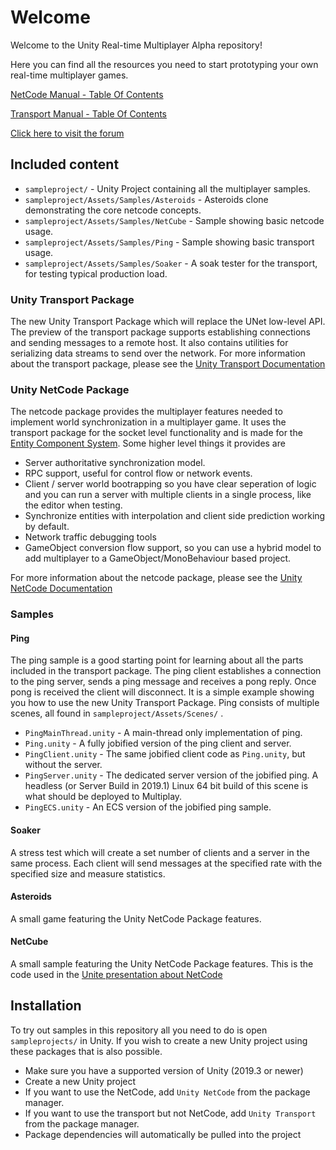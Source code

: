 # Welcome

Welcome to the Unity Real-time Multiplayer Alpha repository!

Here you can find all the resources you need to start prototyping
your own real-time multiplayer games.

[NetCode Manual - Table Of Contents](https://docs.unity3d.com/Packages/com.unity.netcode@0.0/manual/TableOfContents.html)

[Transport Manual - Table Of Contents](https://docs.unity3d.com/Packages/com.unity.transport@0.2/manual/TableOfContents.html)

[Click here to visit the forum](https://forum.unity.com/forums/data-oriented-technology-stack.147/)

## Included content

- `sampleproject/` - Unity Project containing all the multiplayer samples.
- `sampleproject/Assets/Samples/Asteroids` - Asteroids clone demonstrating the core netcode concepts.
- `sampleproject/Assets/Samples/NetCube` - Sample showing basic netcode usage.
- `sampleproject/Assets/Samples/Ping` - Sample showing basic transport usage.
- `sampleproject/Assets/Samples/Soaker` - A soak tester for the transport, for testing typical production load.

### Unity Transport Package
The new Unity Transport Package which will replace the UNet low-level API.
The preview of the transport package supports establishing connections and sending messages to a
remote host. It also contains utilities for serializing data streams to send
over the network.
For more information about the transport package, please see the [Unity Transport Documentation](https://docs.unity3d.com/Packages/com.unity.transport@0.2)

### Unity NetCode Package
The netcode package provides the multiplayer features needed to implement
world synchronization in a multiplayer game. It uses the transport package
for the socket level functionality and is made for the [Entity Component System](https://docs.unity3d.com/Packages/com.unity.entities@0.2).
Some higher level things it provides are
* Server authoritative synchronization model.
* RPC support, useful for control flow or network events.
* Client / server world bootrapping so you have clear seperation of logic and you can run a server with multiple clients in a single process, like the editor when testing.
* Synchronize entities with interpolation and client side prediction working by default.
* Network traffic debugging tools
* GameObject conversion flow support, so you can use a hybrid model to add multiplayer to a GameObject/MonoBehaviour based project.

For more information about the netcode package, please see the [Unity NetCode Documentation](https://docs.unity3d.com/Packages/com.unity.netcode@0.0)

### Samples

#### Ping
The ping sample is a good starting point for learning about all the parts included
in the transport package. The ping client establishes a connection to the ping server,
sends a ping message and receives a pong reply. Once pong is received the client
will disconnect.
It is a simple example showing you how to use the new Unity Transport Package.
Ping consists of multiple scenes, all found in `sampleproject/Assets/Scenes/` .
- `PingMainThread.unity` - A main-thread only implementation of ping.
- `Ping.unity` - A fully jobified version of the ping client and server.
- `PingClient.unity` - The same jobified client code as `Ping.unity`, but without the server.
- `PingServer.unity` - The dedicated server version of the jobified ping. A headless (or Server Build in 2019.1) Linux 64 bit build of this scene is what should be deployed to Multiplay.
- `PingECS.unity` - An ECS version of the jobified ping sample.

#### Soaker
A stress test which will create a set number of clients and a server in the same process. Each client will send messages at the specified rate with the specified size and measure statistics.

#### Asteroids
A small game featuring the Unity NetCode Package features.

#### NetCube
A small sample featuring the Unity NetCode Package features. This is the code used in the [Unite presentation about NetCode](https://www.youtube.com/watch?v=P_-FoJuaYOI)

## Installation

To try out samples in this repository all you need to do is open
`sampleprojects/` in Unity.
If you wish to create a new Unity project using these packages that is
also possible.
* Make sure you have a supported version of Unity (2019.3 or newer)
* Create a new Unity project
* If you want to use the NetCode, add `Unity NetCode` from the package manager.
* If you want to use the transport but not NetCode, add `Unity Transport` from the package manager.
* Package dependencies will automatically be pulled into the project
